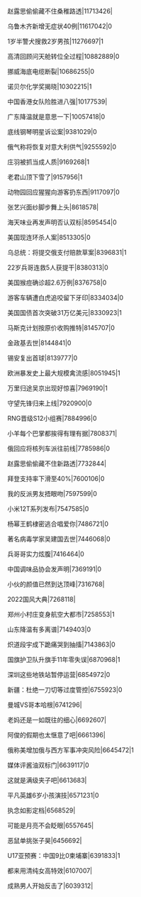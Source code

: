 赵露思偷偷藏不住桑稚路透|11713426|

乌鲁木齐新增无症状40例|11617042|0

1岁半警犬搜救2岁男孩|11276697|1

高清回顾问天舱转位全过程|10882889|0

挪威海底电缆断裂|10686255|0

诺贝尔化学奖揭晓|10302215|1

中国香港女队险胜进八强|10177539|

广东降温就是意思一下|10057418|0

底线钢琴明星诉讼案|9381029|0

俄气称将恢复对意大利供气|9255592|0

庄羽被抓当成人质|9169268|1

老君山顶下雪了|9157956|1

动物园回应猩猩向游客扔东西|9117097|0

张艺兴面纱脚步舞上头|8618578|

海天味业再发声明否认双标|8595454|0

美国现连环杀人案|8513305|0

乌总统：将提交俄支付赔款草案|8396831|1

22岁兵哥连救5人获提干|8380313|0

美国猴痘确诊超2.6万例|8376758|0

游客车辆遭白虎追咬留下牙印|8334034|0

美国国债首次突破31万亿美元|8330923|1

马斯克计划按原价收购推特|8145707|0

金政基去世|8144841|0

锡安复出首球|8139777|0

欧洲暴发史上最大规模禽流感|8051945|1

万里归途吴京出现好惊喜|7969190|1

守望先锋归来上线|7920900|0

RNG晋级S12小组赛|7884996|0

小羊每个巴掌都挨得有理有据|7808371|

俄回应将核列车派往前线|7785986|0

赵露思偷偷藏不住新路透|7732844|

拜登支持率下滑至40%|7600106|0

我的反派男友捂眼吻|7597599|0

小米12T系列发布|7547585|0

杨幂王鹤棣密逃合唱爱你|7486721|0

著名病毒学家吴建国去世|7446068|0

兵哥哥实力炫腹|7416464|0

中国调味品协会发声明|7369191|0

小伙的颜值已然到达顶峰|7316768|

2022国风大典|7268118|

郑州小村庄变身航空大都市|7258553|1

山东降温有多离谱|7149403|0

炽道段宇成下跪痛哭到抽搐|7143863|0

国旗护卫队升旗手11年零失误|6870968|1

深圳这些地铁站暂停运营|6854972|0

新疆：杜绝一刀切等过度管控|6755923|0

曼城VS哥本哈根|6741296|

老妈还是一如既往的细心|6692607|

阿俊的假期也太惬意了吧|6661396|

俄称美增加俄与西方军事冲突风险|6645472|1

媒体评酱油双标门|6639117|0

这就是满级夹子吧|6613683|

平凡英雄6岁小孩演技|6571231|0

执念如影定档|6568529|

可能是月亮不会眨眼|6557645|

恶鼠单挑张子昊|6456692|

U17亚预赛：中国9比0柬埔寨|6391833|1

都来用清纯女高特效|6107007|

成熟男人开始反击了|6039312|

